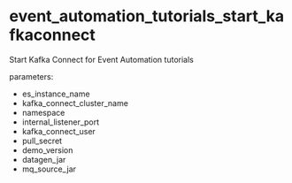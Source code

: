 # event_automation_tutorials_start_kafkaconnect

Start Kafka Connect for Event Automation tutorials
 
parameters:
- es_instance_name
- kafka_connect_cluster_name
- namespace
- internal_listener_port
- kafka_connect_user
- pull_secret
- demo_version
- datagen_jar
- mq_source_jar
